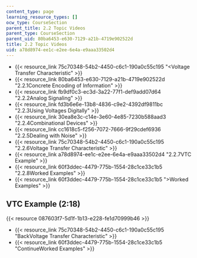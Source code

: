```yaml
---
content_type: page
learning_resource_types: []
ocw_type: CourseSection
parent_title: 2.2 Topic Videos
parent_type: CourseSection
parent_uid: 80ba6453-e630-7129-a21b-4719e902522d
title: 2.2 Topic Videos
uid: a78d8974-ee1c-e2ee-6e4a-e9aaa33502d4
---
```


*   {{< resource_link 75c70348-54b2-4450-c6c1-190a0c55c195 "\<Voltage Transfer Characteristic" >}}
*   {{< resource_link 80ba6453-e630-7129-a21b-4719e902522d "2.2.1Concrete Encoding of Information" >}}
*   {{< resource_link fb9df0c3-ec3d-3a22-77f1-def9add07d64 "2.2.2Analog Signaling" >}}
*   {{< resource_link fd3b6e6e-13b8-4836-c9e2-4392df9811bc "2.2.3Using Voltages Digitally" >}}
*   {{< resource_link 30ea8e3c-c14e-3e60-4e85-7230b588aad3 "2.2.4Combinational Devices" >}}
*   {{< resource_link cc1618c5-f256-7072-7666-9f29cdef6936 "2.2.5Dealing with Noise" >}}
*   {{< resource_link 75c70348-54b2-4450-c6c1-190a0c55c195 "2.2.6Voltage Transfer Characteristic" >}}
*   {{< resource_link a78d8974-ee1c-e2ee-6e4a-e9aaa33502d4 "2.2.7VTC Example" >}}
*   {{< resource_link 60f3ddec-4479-775b-1554-28c1ce33c1b5 "2.2.8Worked Examples" >}}
*   {{< resource_link 60f3ddec-4479-775b-1554-28c1ce33c1b5 "\>Worked Examples" >}}

VTC Example (2:18)
------------------

{{< resource 087603f7-5d1f-1b13-e228-fe1d70999b46 >}}

*   {{< resource_link 75c70348-54b2-4450-c6c1-190a0c55c195 "BackVoltage Transfer Characteristic" >}}
*   {{< resource_link 60f3ddec-4479-775b-1554-28c1ce33c1b5 "ContinueWorked Examples" >}}